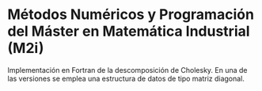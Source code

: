 # Métodos Numéricos y Programación del Máster en Matemática Industrial (M2i)
Implementación en Fortran de la descomposición de Cholesky. En una de las versiones se emplea una estructura de datos de tipo matriz diagonal.
